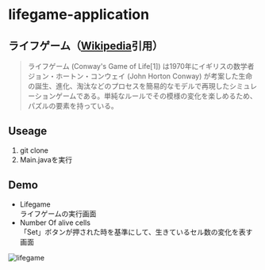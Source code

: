 # lifegame-application
## ライフゲーム（[Wikipedia](https://ja.wikipedia.org/wiki/%E3%83%A9%E3%82%A4%E3%83%95%E3%82%B2%E3%83%BC%E3%83%A0)引用）
> ライフゲーム (Conway's Game of Life[1]) は1970年にイギリスの数学者ジョン・ホートン・コンウェイ (John Horton Conway) が考案した生命の誕生、進化、淘汰などのプロセスを簡易的なモデルで再現したシミュレーションゲームである。単純なルールでその模様の変化を楽しめるため、パズルの要素を持っている。

## Useage
1. git clone
2. Main.javaを実行

## Demo
- Lifegame  
ライフゲームの実行画面
- Number Of alive cells   
「Set」ボタンが押された時を基準にして、生きているセル数の変化を表す画面 

![lifegame](https://user-images.githubusercontent.com/88955673/166679803-e6779a20-2667-4126-9923-c40d817d60f0.gif)

